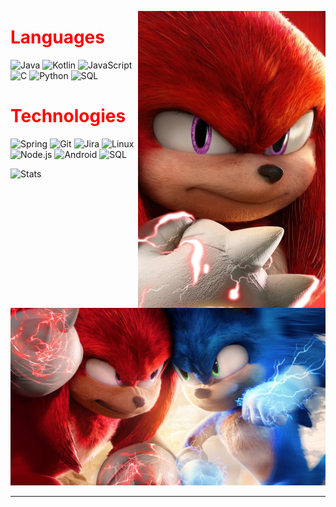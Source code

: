 <!--<h2><font color="#006699"> Welcome Hero !!! <img src="https://media.giphy.com/media/TkDhMiJgRJPIjcM483/giphy.gif" width="75"></h2>-->
<p>
  <img width="300" height="475" align='right' src="knuckles1.jpg">
  <h1 style="color: red">Languages</h1>
  
  ![Java](https://img.shields.io/badge/-Java-000?style=flat&logo=Java&logoColor=007396)
  ![Kotlin](https://img.shields.io/badge/-Kotlin-000?style=flat&logo=kotlin)
  ![JavaScript](https://img.shields.io/badge/-JavaScript-000?style=flat&logo=javascript)
  ![C](https://img.shields.io/badge/-C-000?style=flat&logo=C)
  ![Python](https://img.shields.io/badge/-Python-000?style=flat&logo=Python)
  ![SQL](https://img.shields.io/badge/-SQL-000?style=flat&logo=MySQL)
  
  <h1 style="color: red">Technologies</h1>

  ![Spring](https://img.shields.io/badge/-Spring-000?style=flat&logo=spring&logoColor=6DB33F)
  ![Git](https://img.shields.io/badge/-Git-000?style=flat&logo=git&logoColor=F05032)
  ![Jira](https://img.shields.io/badge/-Jira-000?style=flat&logo=jira-software&logoColor=fff)
  ![Linux](https://img.shields.io/badge/-Linux-000?style=flat&logo=linux&logoColor=FCC624)
  ![Node.js](https://img.shields.io/badge/-Node.js-000?style=flat&logo=node.js&logoColor=339933)
  ![Android](https://img.shields.io/badge/-Android-000?style=flat&logo=android)
  ![SQL](https://img.shields.io/badge/-Docker-000?style=flat&logo=Docker)
  
  ![Stats](https://github-readme-stats.vercel.app/api?username=Sakerini&show_icons=true&theme=dracula&line_height=32)

</p>
<!--p float="left">
  <img src="https://img00.deviantart.net/09c7/i/2018/214/8/2/hammond_wrecking_ball__overwatch__by_gameasertm-dcj22xw.png" width="500" />
</p-->
<img width="1000" src="sonicandknuckles.jpeg">


 
 ---
<!-- wi*quL3fcV -->

<!--
**Sakerini/Sakerini** is a ✨ _special_ ✨ repository because its `README.md` (this file) appears on your GitHub profile.

Here are some ideas to get you started:

- 🔭 I’m currently working on ... LifeGuard
- 🌱 I’m currently learning ...
- 👯 I’m looking to collaborate on ...
- 🤔 I’m looking for help with ...
- 💬 Ask me about ...
- 📫 How to reach me: ...
- 😄 Pronouns: ...
- ⚡ Fun fact: ...
-->
